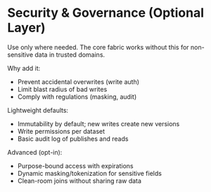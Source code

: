 # Security & Governance (Optional Layer)

Use only where needed. The core fabric works without this for non-sensitive data in trusted domains.

Why add it:
- Prevent accidental overwrites (write auth)
- Limit blast radius of bad writes
- Comply with regulations (masking, audit)

Lightweight defaults:
- Immutability by default; new writes create new versions
- Write permissions per dataset
- Basic audit log of publishes and reads

Advanced (opt-in):
- Purpose-bound access with expirations
- Dynamic masking/tokenization for sensitive fields
- Clean-room joins without sharing raw data

